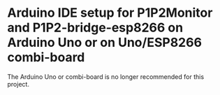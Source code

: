 # Arduino IDE setup for P1P2Monitor and P1P2-bridge-esp8266 on Arduino Uno or on Uno/ESP8266 combi-board

The Arduino Uno or combi-board is no longer recommended for this project.
